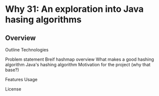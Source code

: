 # Why 31: An exploration into Java hasing algorithms

## Overview
Outline
Technologies

Problem statement
    Breif hashmap overview
    What makes a good hashing algorithm
    Java's hashing algorithm
    Motivation for the project (why that base?)


Features
Usage

License
